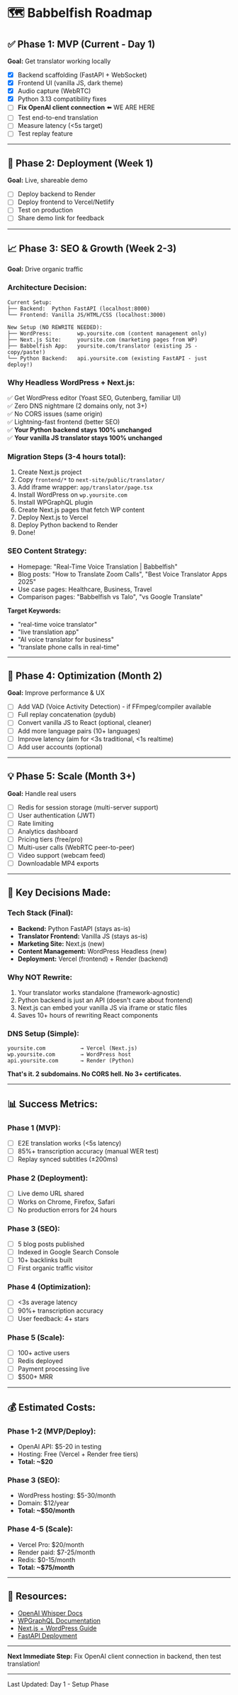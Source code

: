 # 🗺️ Babbelfish Roadmap

## ✅ Phase 1: MVP (Current - Day 1)
**Goal:** Get translator working locally

- [x] Backend scaffolding (FastAPI + WebSocket)
- [x] Frontend UI (vanilla JS, dark theme)
- [x] Audio capture (WebRTC)
- [x] Python 3.13 compatibility fixes
- [ ] **Fix OpenAI client connection** ⬅️ WE ARE HERE
- [ ] Test end-to-end translation
- [ ] Measure latency (<5s target)
- [ ] Test replay feature

---

## 🚀 Phase 2: Deployment (Week 1)
**Goal:** Live, shareable demo

- [ ] Deploy backend to Render
- [ ] Deploy frontend to Vercel/Netlify
- [ ] Test on production
- [ ] Share demo link for feedback

---

## 📈 Phase 3: SEO & Growth (Week 2-3)
**Goal:** Drive organic traffic

### **Architecture Decision:**
```
Current Setup:
├── Backend:  Python FastAPI (localhost:8000)
└── Frontend: Vanilla JS/HTML/CSS (localhost:3000)

New Setup (NO REWRITE NEEDED):
├── WordPress:        wp.yoursite.com (content management only)
├── Next.js Site:     yoursite.com (marketing pages from WP)
├── Babbelfish App:   yoursite.com/translator (existing JS - copy/paste!)
└── Python Backend:   api.yoursite.com (existing FastAPI - just deploy!)
```

### **Why Headless WordPress + Next.js:**
✅ Get WordPress editor (Yoast SEO, Gutenberg, familiar UI)  
✅ Zero DNS nightmare (2 domains only, not 3+)  
✅ No CORS issues (same origin)  
✅ Lightning-fast frontend (better SEO)  
✅ **Your Python backend stays 100% unchanged**  
✅ **Your vanilla JS translator stays 100% unchanged**  

### **Migration Steps (3-4 hours total):**
1. Create Next.js project
2. Copy `frontend/*` to `next-site/public/translator/`
3. Add iframe wrapper: `app/translator/page.tsx`
4. Install WordPress on `wp.yoursite.com`
5. Install WPGraphQL plugin
6. Create Next.js pages that fetch WP content
7. Deploy Next.js to Vercel
8. Deploy Python backend to Render
9. Done!

### **SEO Content Strategy:**
- Homepage: "Real-Time Voice Translation | Babbelfish"
- Blog posts: "How to Translate Zoom Calls", "Best Voice Translator Apps 2025"
- Use case pages: Healthcare, Business, Travel
- Comparison pages: "Babbelfish vs Talo", "vs Google Translate"

**Target Keywords:**
- "real-time voice translator"
- "live translation app"
- "AI voice translator for business"
- "translate phone calls in real-time"

---

## 🔧 Phase 4: Optimization (Month 2)
**Goal:** Improve performance & UX

- [ ] Add VAD (Voice Activity Detection) - if FFmpeg/compiler available
- [ ] Full replay concatenation (pydub)
- [ ] Convert vanilla JS to React (optional, cleaner)
- [ ] Add more language pairs (10+ languages)
- [ ] Improve latency (aim for <3s traditional, <1s realtime)
- [ ] Add user accounts (optional)

---

## 💡 Phase 5: Scale (Month 3+)
**Goal:** Handle real users

- [ ] Redis for session storage (multi-server support)
- [ ] User authentication (JWT)
- [ ] Rate limiting
- [ ] Analytics dashboard
- [ ] Pricing tiers (free/pro)
- [ ] Multi-user calls (WebRTC peer-to-peer)
- [ ] Video support (webcam feed)
- [ ] Downloadable MP4 exports

---

## 🎯 Key Decisions Made:

### **Tech Stack (Final):**
- **Backend:** Python FastAPI (stays as-is)
- **Translator Frontend:** Vanilla JS (stays as-is)
- **Marketing Site:** Next.js (new)
- **Content Management:** WordPress Headless (new)
- **Deployment:** Vercel (frontend) + Render (backend)

### **Why NOT Rewrite:**
1. Your translator works standalone (framework-agnostic)
2. Python backend is just an API (doesn't care about frontend)
3. Next.js can embed your vanilla JS via iframe or static files
4. Saves 10+ hours of rewriting React components

### **DNS Setup (Simple):**
```
yoursite.com           → Vercel (Next.js)
wp.yoursite.com        → WordPress host
api.yoursite.com       → Render (Python)
```
**That's it. 2 subdomains. No CORS hell. No 3+ certificates.**

---

## 📊 Success Metrics:

### **Phase 1 (MVP):**
- [ ] E2E translation works (<5s latency)
- [ ] 85%+ transcription accuracy (manual WER test)
- [ ] Replay synced subtitles (±200ms)

### **Phase 2 (Deployment):**
- [ ] Live demo URL shared
- [ ] Works on Chrome, Firefox, Safari
- [ ] No production errors for 24 hours

### **Phase 3 (SEO):**
- [ ] 5 blog posts published
- [ ] Indexed in Google Search Console
- [ ] 10+ backlinks built
- [ ] First organic traffic visitor

### **Phase 4 (Optimization):**
- [ ] <3s average latency
- [ ] 90%+ transcription accuracy
- [ ] User feedback: 4+ stars

### **Phase 5 (Scale):**
- [ ] 100+ active users
- [ ] Redis deployed
- [ ] Payment processing live
- [ ] $500+ MRR

---

## 💰 Estimated Costs:

### **Phase 1-2 (MVP/Deploy):**
- OpenAI API: $5-20 in testing
- Hosting: Free (Vercel + Render free tiers)
- **Total: ~$20**

### **Phase 3 (SEO):**
- WordPress hosting: $5-30/month
- Domain: $12/year
- **Total: ~$50/month**

### **Phase 4-5 (Scale):**
- Vercel Pro: $20/month
- Render paid: $7-25/month
- Redis: $0-15/month
- **Total: ~$75/month**

---

## 🔗 Resources:

- [OpenAI Whisper Docs](https://platform.openai.com/docs/guides/speech-to-text)
- [WPGraphQL Documentation](https://www.wpgraphql.com/docs/introduction)
- [Next.js + WordPress Guide](https://nextjs.org/docs/app/building-your-application/data-fetching)
- [FastAPI Deployment](https://fastapi.tiangolo.com/deployment/)

---

**Next Immediate Step:** Fix OpenAI client connection in backend, then test translation!

---

Last Updated: Day 1 - Setup Phase

